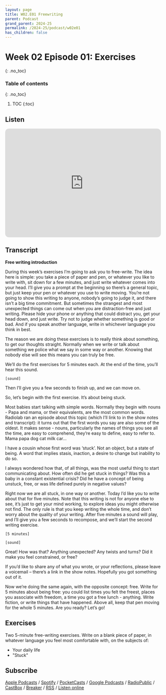 ```yaml
---
layout: page
title: W02.E01 Freewriting
parent: Podcast
grand_parent: 2024-25
permalink: /2024-25/podcast/w02e01
has_children: false
---
```



# Week 02 Episode 01: Exercises
{: .no_toc}

### Table of contents
{: .no_toc}

1. TOC
{:toc}

## Listen

<iframe style="border-radius:12px" src="https://open.spotify.com/embed/episode/3wcuHu4hsYnuuLi1AIlwIX?utm_source=generator" width="100%" height="352" frameBorder="0" allowfullscreen="" allow="autoplay; clipboard-write; encrypted-media; fullscreen; picture-in-picture" loading="lazy"></iframe>

## Transcript

**Free writing introduction**

During this week’s exercises I’m going to ask you to free-write. The idea here is simple: you take a piece of paper and pen, or whatever you like to write with, sit down for a few minutes, and just write whatever comes into your head. I’ll give you a prompt at the beginning so there’s a general topic, but just keep your pen or whatever you use to write moving. You’re not going to show this writing to anyone, nobody’s going to judge it, and there isn’t a big time commitment. But sometimes the strangest and most unexpected things can come out when you are distraction-free and just writing. Please hide your phone or anything that could distract you, get your head down, and just write. Try not to judge whether something is good or bad. And if you speak another language, write in whichever language you think in best.

The reason we are doing these exercises is to really think about something, to get our thoughts straight. Normally when we write or talk about something we police what we say in some way or another. Knowing that nobody else will see this means you can truly be free.

We’ll do the first exercises for 5 minutes each. At the end of the time, you’ll hear this sound.

```
[sound]
```

Then I’ll give you a few seconds to finish up, and we can move on.

So, let’s begin with the first exercise. It’s about being stuck.

Most babies start talking with simple words. Normally they begin with nouns - Papa and mama, or their equivalents, are the most common words. Radiolab ran an episode about this topic (which I’ll link to in the show notes and transcript): it turns out that the first words you say are also some of the oldest. It makes sense - nouns, particularly the names of things you see all the time, are easy to comprehend, they’re easy to define, easy to refer to. Mama papa dog cat milk car...

I have a cousin whose first word was ‘stuck’. Not an object, but a state of being. A word that implies stasis, inaction, a desire to change but inability to do so.

I always wondered how that, of all things, was the most useful thing to start communicating about. How often did he get stuck in things? Was this a baby in a constant existential crisis? Did he have a concept of being unstuck, free, or was life defined purely in negative values?

Right now we are all stuck, in one way or another. Today I’d like you to write about that for five minutes. Note that this writing is not for anyone else to see, it’s just to get your mind working, to explore ideas you might otherwise not find. The only rule is that you keep writing the whole time, and don’t worry about the quality of your writing. After five minutes a sound will play, and I’ll give you a few seconds to recompose, and we’ll start the second writing exercise.

```
[5 minutes]
```

```
[sound]
```

Great! How was that? Anything unexpected? Any twists and turns? Did it make you feel constrained, or free?

If you’d like to share any of what you wrote, or your reflections, please leave a voicemail – there’s a link in the show notes. Hopefully you got something out of it.

Now we’re doing the same again, with the opposite concept: free. Write for 5 minutes about being free: you could list times you felt the freest, places you associate with freedom, a time you got a free lunch - anything. Write fiction, or write things that have happened. Above all, keep that pen moving for the whole 5 minutes. Are you ready? Let’s go!


## Exercises

Two 5-minute free-writing exercises. Write on a blank piece of paper, in whatever language you feel most comfortable with, on the subjects of:

- Your daily life
- "Stuck"

## Subscribe

[Apple Podcasts](https://podcasts.apple.com/gb/podcast/parallel-worlds/id1504529134) / [Spotify](https://open.spotify.com/show/3L3RhKaoqQZoU9fIcLuZjz) / [PocketCasts](https://pca.st/ha20534r) / [Google Podcasts](https://www.google.com/podcasts?feed=aHR0cHM6Ly9hbmNob3IuZm0vcy8xODg0YjAwOC9wb2RjYXN0L3Jzcw%3D%3D) / [RadioPublic](https://radiopublic.com/parallel-worlds-WzVy1K) / [CastBox](https://castbox.fm/channel/id2710471?utm_source=podcaster&utm_medium=dlink&utm_campaign=c_2710471&utm_content=Parallel%20Worlds-CastBox_FM) / [Breaker](https://www.breaker.audio/parallel-worlds) / [RSS](https://anchor.fm/s/1884b008/podcast/rss) / [Listen online](https://anchor.fm/olliepalmer)
